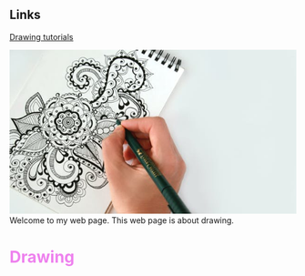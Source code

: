 <!DOCTYPE html>
<html> 
 <head> 
  <title>Example web page</title> 
 </head>
 <body>
  <h2>Links</h2>
<p><a href="http://rapidfireart.com/free-drawing-tutorials/"> Drawing tutorials </a></p>
   <p>
    <img src="pexels-photo-820673.jpg" alt="Person Drawing">
     Welcome to my web page.  This
     web page is about drawing.
   </p>
  <h1 style="color:Violet;">Drawing</h1>
 </body>
</html>
